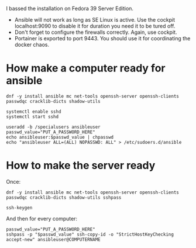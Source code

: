 I bassed the installation on Fedora 39 Server Edition.

* Ansible will not work as long as SE Linux is active. Use the cockpit localhost:9090 to disable it for duration you need it to be tured off.
* Don't forget to configure the firewalls correctly. Again, use cockpit.
* Portainer is exported to port 9443. You should use it for coordinating the docker chaos. 

# How make a computer ready for ansible

```
dnf -y install ansible mc net-tools openssh-server openssh-clients passwdqc cracklib-dicts shadow-utils

systemctl enable sshd
systemctl start sshd

useradd -b /specialusers ansibleuser
passwd_value="PUT_A_PASSWORD_HERE"
echo ansibleuser:$passwd_value | chpasswd
echo "ansibleuser ALL=(ALL) NOPASSWD: ALL" > /etc/sudoers.d/ansible
```

# How to make the server ready

Once:
```
dnf -y install ansible mc net-tools openssh-server openssh-clients passwdqc cracklib-dicts shadow-utils sshpass

ssh-keygen
```

And then for every computer:

```
passwd_value="PUT_A_PASSWORD_HERE"
sshpass -p "$passwd_value" ssh-copy-id -o "StrictHostKeyChecking accept-new" ansibleuser@COMPUTERNAME
```

